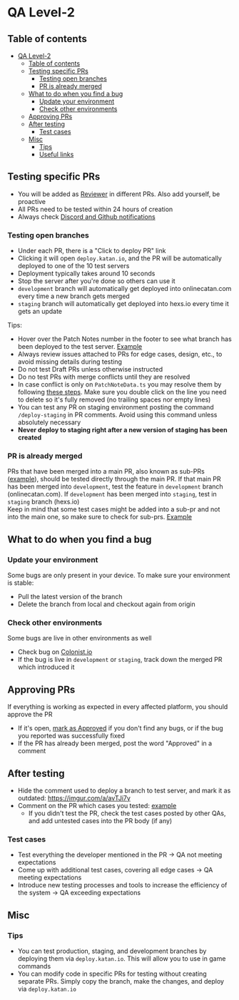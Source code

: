 # QA Level-2

## Table of contents

- [QA Level-2](#qa-level-2)
  - [Table of contents](#table-of-contents)
  - [Testing specific PRs](#testing-specific-prs)
    - [Testing open branches](#testing-open-branches)
    - [PR is already merged](#pr-is-already-merged)
  - [What to do when you find a bug](#what-to-do-when-you-find-a-bug)
    - [Update your environment](#update-your-environment)
    - [Check other environments](#check-other-environments)
  - [Approving PRs](#approving-prs)
  - [After testing](#after-testing)
    - [Test cases](#test-cases)
  - [Misc](#misc)
    - [Tips](#tips)
    - [Useful links](#useful-links)

## Testing specific PRs

- You will be added as [Reviewer](https://i.imgur.com/0UjzJEH.png) in different PRs. Also add yourself, be proactive
- All PRs need to be tested within 24 hours of creation
- Always check [Discord and Github notifications]([https://i.imgur.com/mTVGKOr.png](https://github.com/colonistio/katan/blob/development/docs/welcome/how-to-use-discord-and-github.md#notifications))

### Testing open branches
- Under each PR, there is a "Click to deploy PR" link
- Clicking it will open `deploy.katan.io`, and the PR will be automatically deployed to one of the 10 test servers
- Deployment typically takes around 10 seconds
- Stop the server after you're done so others can use it
- `development` branch will automatically get deployed into onlinecatan.com every time a new branch gets merged
- `staging` branch will automatically get deployed into hexs.io every time it gets an update

Tips:
- Hover over the Patch Notes number in the footer to see what branch has been deployed to the test server. [Example](https://i.imgur.com/TWsFpg8.png)  
- Always review issues attached to PRs for edge cases, design, etc., to avoid missing details during testing
- Do not test Draft PRs unless otherwise instructed  
- Do no test PRs with merge conflicts until they are resolved
- In case conflict is only on `PatchNoteData.ts` you may resolve them by following [these steps](https://www.loom.com/share/e0bcb7b2544c44dda58f761918564b4b?sid=1ae4c90b-73cf-4577-9549-f90129ffc985). Make sure you double click on the line you need to delete so it's fully removed (no trailing spaces nor empty lines)  
- You can test any PR on staging environment posting the command `/deploy-staging` in PR comments. Avoid using this command unless absolutely necessary
- **Never deploy to staging right after a new version of staging has been created**

### PR is already merged

PRs that have been merged into a main PR, also known as sub-PRs ([example](https://i.imgur.com/v4AyEtP.png)), should be tested directly through the main PR. If that main PR has been merged into `development`, test the feature in `development` branch (onlinecatan.com). If `development` has been merged into `staging`, test in `staging` branch (hexs.io)  
Keep in mind that some test cases might be added into a sub-pr and not into the main one, so make sure to check for sub-prs. [Example](https://github.com/colonistio/katan/pull/13914)
## What to do when you find a bug

### Update your environment

Some bugs are only present in your device. To make sure your environment is stable:

- Pull the latest version of the branch
- Delete the branch from local and checkout again from origin

### Check other environments

Some bugs are live in other environments as well

- Check bug on [Colonist.io](https://colonist.io/)
- If the bug is live in `development` or `staging`, track down the merged PR which introduced it

## Approving PRs

If everything is working as expected in every affected platform, you should approve the PR

- If it's open, [mark as Approved](https://i.imgur.com/RE1pgfb.png) if you don't find any bugs, or if the bug you reported was successfully fixed
- If the PR has already been merged, post the word "Approved" in a comment

## After testing

- Hide the comment used to deploy a branch to test server, and mark it as outdated: https://imgur.com/a/avTJi7y  
- Comment on the PR which cases you tested: [example](https://i.imgur.com/odhd1hj.png)
  - If you didn't test the PR, check the test cases posted by other QAs, and add untested cases into the PR body (if any)
 
### Test cases

- Test everything the developer mentioned in the PR -> QA not meeting expectations
- Come up with additional test cases, covering all edge cases -> QA meeting expectations
- Introduce new testing processes and tools to increase the efficiency of the system -> QA exceeding expectations

## Misc

### Tips 
- You can test production, staging, and development branches by deploying them via `deploy.katan.io`. This will allow you to use in game commands
- You can modify code in specific PRs for testing without creating separate PRs. Simply copy the branch, make the changes, and deploy via `deploy.katan.io`

